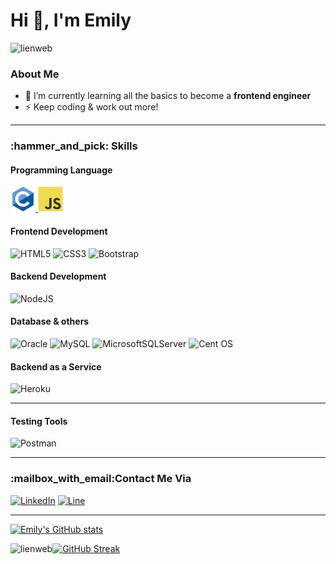 <!-- basic info -->
<h1 align="left">Hi 👋, I'm Emily</h1>
<span align="left"> <img src="https://komarev.com/ghpvc/?username=lienweb&label=Profile%20views&color=0e75b6&style=flat" alt="lienweb" /> </span>

<h3 align="left">About Me</h3>

- 🌱  I’m currently learning all the basics to become a **frontend engineer**
- ⚡   Keep coding & work out more!

---
<h3 align="left"> :hammer_and_pick: Skills</h3>
<p align="left">

#### Programming Language
<a href="https://www.cprogramming.com/" target="_blank" rel="noreferrer"> <img src="https://raw.githubusercontent.com/devicons/devicon/master/icons/c/c-original.svg" alt="c" width="40" height="40"/> </a>
<a href="https://developer.mozilla.org/en-US/docs/Web/JavaScript" target="_blank" rel="noreferrer"> <img src="https://raw.githubusercontent.com/devicons/devicon/master/icons/javascript/javascript-original.svg" alt="javascript" width="40" height="40"/> </a>

#### Frontend Development
![HTML5](https://img.shields.io/badge/html5-%23E34F26.svg?style=for-the-badge&logo=html5&logoColor=white)
![CSS3](https://img.shields.io/badge/css3-%231572B6.svg?style=for-the-badge&logo=css3&logoColor=white)
![Bootstrap](https://img.shields.io/badge/bootstrap-%23563D7C.svg?style=for-the-badge&logo=bootstrap&logoColor=white)

#### Backend Development
![NodeJS](https://img.shields.io/badge/node.js-6DA55F?style=for-the-badge&logo=node.js&logoColor=white)

#### Database & others
![Oracle](https://img.shields.io/badge/Oracle-F80000?style=for-the-badge&logo=oracle&logoColor=white)
![MySQL](https://img.shields.io/badge/mysql-%2300f.svg?style=for-the-badge&logo=mysql&logoColor=white)
![MicrosoftSQLServer](https://img.shields.io/badge/Microsoft%20SQL%20Sever-CC2927?style=for-the-badge&logo=microsoft%20sql%20server&logoColor=white)
![Cent OS](https://img.shields.io/badge/cent%20os-002260?style=for-the-badge&logo=centos&logoColor=F0F0F0)

#### Backend as a Service
![Heroku](https://img.shields.io/badge/heroku-%23430098.svg?style=for-the-badge&logo=heroku&logoColor=white)

---
#### Testing Tools
![Postman](https://img.shields.io/badge/Postman-FF6C37?style=for-the-badge&logo=postman&logoColor=white)

---
### :mailbox_with_email:Contact Me Via
[![LinkedIn](https://img.shields.io/badge/linkedin-%230077B5.svg?style=for-the-badge&logo=linkedin&logoColor=white)](#)
[![Line](https://img.shields.io/badge/Line-00C300?style=for-the-badge&logo=line&logoColor=white)](#)

---
<!-- readme stats -->
[![Emily's GitHub stats](https://github-readme-stats.vercel.app/api?username=lienweb&show_icons=true&theme=shades-of-purple&hide=contribs,prs)](https://github.com/lienweb)

<p><img align="left" src="https://github-readme-stats.vercel.app/api/top-langs?username=lienweb&show_icons=true&locale=en&layout=compact&theme=shades-of-purple" alt="lienweb" /></p>

[![GitHub Streak](https://github-readme-streak-stats.herokuapp.com?user=lienweb&theme=shades-of-purple&date_format=%5BY.%5Dn.j)](https://git.io/streak-stats)

<!-- notes -->
<!-- ### Hi there I'm Emily 👋 -->

<!--
**lienweb/lienweb** is a ✨ _special_ ✨ repository because its `README.md` (this file) appears on your GitHub profile.

Here are some ideas to get you started:

- 🔭 I’m currently working on ...
- 🌱 I’m currently learning ...
- 👯 I’m looking to collaborate on ...
- 🤔 I’m looking for help with ...
- 💬 Ask me about ...
- 📫 How to reach me: ...
- 😄 Pronouns: ...
- ⚡ Fun fact: ...
-->

<!-- <h3 align="left">Connect with me:</h3>
<p align="left">
<a href="https://medium.com/lien1" target="blank"><img align="center" src="https://raw.githubusercontent.com/rahuldkjain/github-profile-readme-generator/master/src/images/icons/Social/medium.svg" alt="lien1" height="30" width="40" /></a>
</p> -->

<!-- <a href="https://reactjs.org/" target="_blank" rel="noreferrer"> <img src="https://raw.githubusercontent.com/devicons/devicon/master/icons/react/react-original-wordmark.svg" alt="react" width="40" height="40"/> </a> <a href="https://vuejs.org/" target="_blank" rel="noreferrer"> <img src="https://raw.githubusercontent.com/devicons/devicon/master/icons/vuejs/vuejs-original-wordmark.svg" alt="vuejs" width="40" height="40"/> </a>  
<a href="https://heroku.com" target="_blank" rel="noreferrer"> <img src="https://www.vectorlogo.zone/logos/heroku/heroku-icon.svg" alt="heroku" width="40" height="40"/> </a>
</p>

<a href="https://www.oracle.com/" target="_blank" rel="noreferrer"> <img src="https://raw.githubusercontent.com/devicons/devicon/master/icons/oracle/oracle-original.svg" alt="oracle" width="40" height="40"/> </a>
<a href="https://www.mysql.com/" target="_blank" rel="noreferrer"> <img src="https://raw.githubusercontent.com/devicons/devicon/master/icons/mysql/mysql-original-wordmark.svg" alt="mysql" width="40" height="40"/> </a>
<a href="https://www.microsoft.com/en-us/sql-server" target="_blank" rel="noreferrer"> <img src="https://www.svgrepo.com/show/303229/microsoft-sql-server-logo.svg" alt="mssql" width="40" height="40"/> </a>
<a href="https://www.linux.org/" target="_blank" rel="noreferrer"> <img src="https://raw.githubusercontent.com/devicons/devicon/master/icons/linux/linux-original.svg" alt="linux" width="40" height="40"/> </a>

<a href="https://www.w3.org/html/" target="_blank" rel="noreferrer"> <img src="https://raw.githubusercontent.com/devicons/devicon/master/icons/html5/html5-original-wordmark.svg" alt="html5" width="40" height="40"/> </a>
<a href="https://www.w3schools.com/css/" target="_blank" rel="noreferrer"> <img src="https://raw.githubusercontent.com/devicons/devicon/master/icons/css3/css3-original-wordmark.svg" alt="css3" width="40" height="40"/> </a>
<a href="https://getbootstrap.com" target="_blank" rel="noreferrer"> <img src="https://raw.githubusercontent.com/devicons/devicon/master/icons/bootstrap/bootstrap-plain-wordmark.svg" alt="bootstrap" width="40" height="40"/> </a>

<a href="https://nodejs.org" target="_blank" rel="noreferrer"> <img src="https://raw.githubusercontent.com/devicons/devicon/master/icons/nodejs/nodejs-original-wordmark.svg" alt="nodejs" width="40" height="40"/> </a>
-->

<!-- [![Top Langs](https://github-readme-stats.vercel.app/api/top-langs/?username=lienweb&layout=compact)](https://github.com/lienweb/github-readme-stats) -->

